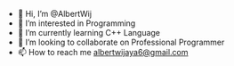 - 👋 Hi, I’m @AlbertWij
- 👀 I’m interested in Programming
- 🌱 I’m currently learning C++ Language
- 💞️ I’m looking to collaborate on Professional Programmer
- 📫 How to reach me albertwijaya6@gmail.com

<!---
AlbertWij/AlbertWij is a ✨ special ✨ repository because its `README.md` (this file) appears on your GitHub profile.
You can click the Preview link to take a look at your changes.
--->
